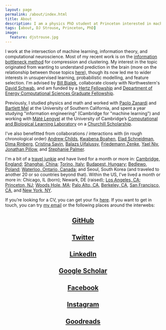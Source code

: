 ```yaml
---
layout: page
permalink: /about/index.html
title: About
description: I am a physics PhD student at Princeton interested in machine learning and computational neuroscience.
tags: [about, DJ Strouse, Princeton, PhD]
image:
  feature: djstrouse.jpg
---
```

I work at the intersection of machine learning, information theory, and computational neuroscience. Most of my recent work is on the [information bottleneck method](http://djstrouse.com/dib) for compression and clustering. My interest in the topic originated from wanting to understand prediction in the brain (more on the relationship between those topics [here](http://www.pnas.org/content/112/22/6908.full)), though its now led me to wider interests in unsupervised learning, probabilistic modelling, and feature selection. I'm advised by [Bill Bialek](http://www.princeton.edu/~wbialek/wbialek.html), collaborate closely with Northwestern's [David Schwab](http://www.physics.northwestern.edu/people/faculty/core-faculty/david-schwab.html), and am funded by a [Hertz Fellowship](http://hertzfoundation.org/default.aspx) and [Department of Energy Computational Sciences Graduate Fellowship](https://www.krellinst.org/csgf/).

Previously, I studied physics and math and worked with [Paolo Zanardi](https://dornsife.usc.edu/cf/faculty-and-staff/faculty.cfm?pid=1016223) and [Bartlett Mel](http://bme.usc.edu/directory/faculty/core-faculty/bartlett-w-mel/) at the University of Southern California, and spent a year studying "information engineering" (Cambridge for "machine learning") and working with [Máté Lengyel](http://www3.eng.cam.ac.uk/~ml468/) at the University of Cambridge’s [Computational and Biological Learning Laboratory](http://learning.eng.cam.ac.uk/Public/) on a [Churchill Scholarship](http://www.winstonchurchillfoundation.org/).

I've also benefitted from collaborations / interactions with (in rough chronological order) [Andrew Childs](https://www.cs.umd.edu/~amchilds/), [Kwabena Boahen](https://web.stanford.edu/group/brainsinsilicon/boahen.html), [Elad Schneidman](http://www.weizmann.ac.il/neurobiology/labs/schneidman/The_Schneidman_Lab/Home.html), [Dima Rinberg](http://www.med.nyu.edu/neuro-physio/faculty/faculty/dmitry-rinberg), [Cristina Savin](http://pub.ist.ac.at/~csavin/), [Balazs Ujfalussy](http://www.neuroscience.cam.ac.uk/directory/profile.php?bbu20), [Friedemann Zenke](http://fzenke.net/), [Yael Niv](https://www.princeton.edu/~yael/), [Jonathan Pillow](https://pni.princeton.edu/faculty/jonathan-pillow), and [Stephanie Palmer](http://pondside.uchicago.edu/oba/faculty/palmer_s.html).

I'm a bit of a [travel junkie](https://www.tripit.com/people/djstrouse) and have lived for a month or more in: [Cambridge, England](http://djstrouse.com/dispatch-from-england-part-i-life-at-churchill-college/); [Shanghai, China](http://djstrouse.com/preparing-for-china-the-situation/); [Torino, Italy](http://djstrouse.com/benvenuto-a-torino-a-day-in-the-life-of-a-mountain-dwelling-physicist/); [Budapest, Hungary](http://cognitivescience.ceu.hu/); [Będlewo, Poland](http://www.neuroinf.pl/Members/danek/accn/accn2012/accn); [Waterloo, Ontario, Canada](https://uwaterloo.ca/institute-for-quantum-computing/); and Seoul, South Korea (and traveled to another 20 or so countries beyond that). Within the US, I've lived a month or more in: Chicago, IL (born); Newark, DE (raised); [Los Angeles, CA](http://www.usc.edu/); [Princeton, NJ](http://www.princeton.edu); [Woods Hole, MA](http://www.mbl.edu/mcn/); [Palo Alto, CA](http://ssrp.stanford.edu/), [Berkeley, CA](https://www.krellinst.org/csgf/doe-lab-practicum/abstracts?f=berkeley), [San Francisco, CA](https://www.zynga.com/), and [New York, NY](https://www.spotify.com/us/).

If you’re looking for a CV, you can get your fix [here](http://djstrouse.com/downloads/DJStrouseCV.pdf). If you want to get in touch, you can try [my email](mailto:danieljstrouse@gmail.com) or the following places around the interwebs:

## <center><a href="https://github.com/djstrouse" target="_blank"><i class="icon-github"></i> GitHub </a></center>

## <center><a href="https://twitter.com/djstrouse" target="_blank"><i class="icon-twitter-sign"></i> Twitter </a></center>

## <center><a href="http://www.linkedin.com/pub/dj-strouse/7/228/463/" target="_blank"><i class="icon-linkedin-sign"></i> LinkedIn </a></center>

## <center><a href="https://scholar.google.com/citations?user=K8E0T7MAAAAJ" target="_blank"><i class="icon-google-sign"></i> Google Scholar </a></center>

## <center><a href="https://facebook.com/djstrouse" target="_blank"><i class="icon-facebook-sign"></i> Facebook </a></center>

## <center><a href="http://instagram.com/djstrouse" target="_blank"><i class="icon-instagram-sign"></i> Instagram </a></center>

## <center><a href="https://www.goodreads.com/djstrouse" target="_blank"><i class="icon-goodreads-sign"></i> Goodreads </a></center>

